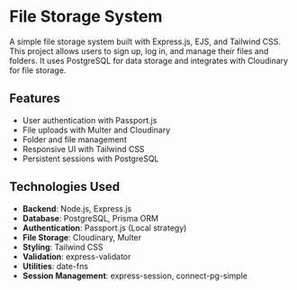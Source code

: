 # File Storage System

A simple file storage system built with Express.js, EJS, and Tailwind CSS. This project allows users to sign up, log in, and manage their files and folders. It uses PostgreSQL for data storage and integrates with Cloudinary for file storage.

## Features

- User authentication with Passport.js
- File uploads with Multer and Cloudinary
- Folder and file management
- Responsive UI with Tailwind CSS
- Persistent sessions with PostgreSQL

## Technologies Used

- **Backend**: Node.js, Express.js
- **Database**: PostgreSQL, Prisma ORM
- **Authentication**: Passport.js (Local strategy)
- **File Storage**: Cloudinary, Multer
- **Styling**: Tailwind CSS
- **Validation**: express-validator
- **Utilities**: date-fns
- **Session Management**: express-session, connect-pg-simple